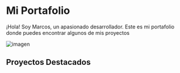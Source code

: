 # Mi Portafolio

¡Hola! Soy Marcos, un apasionado desarrollador. Este es mi portafolio donde puedes encontrar algunos de mis proyectos 

![imagen]([https://drive.google.com/file/d/11lxTwVHgkjAzqVxFOLBol5lHN5oG3fQ6/view?usp=sharing](https://www.canva.com/design/DAFzrADBFCI/t5aiH_HBViPpbWF-uyodxQ/edit?utm_content=DAFzrADBFCI&utm_campaign=designshare&utm_medium=link2&utm_source=sharebutton)https://www.canva.com/design/DAFzrADBFCI/t5aiH_HBViPpbWF-uyodxQ/edit?utm_content=DAFzrADBFCI&utm_campaign=designshare&utm_medium=link2&utm_source=sharebutton)


## Proyectos Destacados
